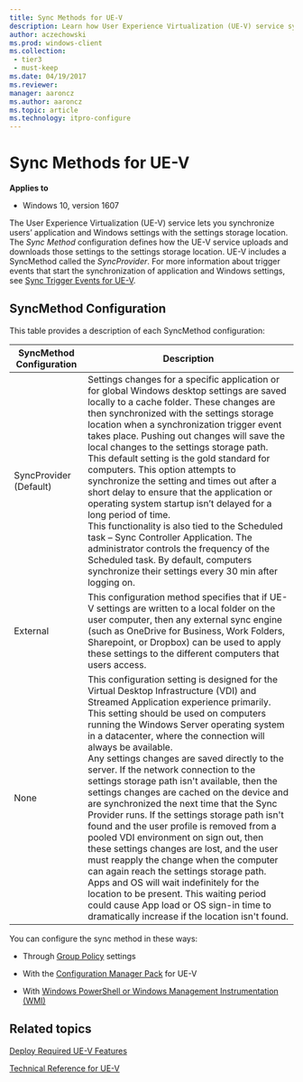 ```yaml
---
title: Sync Methods for UE-V
description: Learn how User Experience Virtualization (UE-V) service sync methods let you synchronize users’ application and Windows settings with the settings storage location.
author: aczechowski
ms.prod: windows-client
ms.collection:
 - tier3
 - must-keep
ms.date: 04/19/2017
ms.reviewer: 
manager: aaroncz
ms.author: aaroncz
ms.topic: article
ms.technology: itpro-configure
---
```


# Sync Methods for UE-V

**Applies to**
-   Windows 10, version 1607

The User Experience Virtualization (UE-V) service lets you synchronize users’ application and Windows settings with the settings storage location. The *Sync Method* configuration defines how the UE-V service uploads and downloads those settings to the settings storage location. UE-V includes a SyncMethod called the *SyncProvider*. For more information about trigger events that start the synchronization of application and Windows settings, see [Sync Trigger Events for UE-V](uev-sync-trigger-events.md).

## SyncMethod Configuration

This table provides a description of each SyncMethod configuration:

| **SyncMethod Configuration** | **Description**     |
|------------------------------|---------------------|
| SyncProvider (Default)       | Settings changes for a specific application or for global Windows desktop settings are saved locally to a cache folder. These changes are then synchronized with the settings storage location when a synchronization trigger event takes place. Pushing out changes will save the local changes to the settings storage path.<br>This default setting is the gold standard for computers. This option attempts to synchronize the setting and times out after a short delay to ensure that the application or operating system startup isn’t delayed for a long period of time.<br>This functionality is also tied to the Scheduled task – Sync Controller Application. The administrator controls the frequency of the Scheduled task. By default, computers synchronize their settings every 30 min after logging on.     |
| External                     | This configuration method specifies that if UE-V settings are written to a local folder on the user computer, then any external sync engine (such as OneDrive for Business, Work Folders, Sharepoint, or Dropbox) can be used to apply these settings to the different computers that users access.    |
| None                         | This configuration setting is designed for the Virtual Desktop Infrastructure (VDI) and Streamed Application experience primarily. This setting should be used on computers running the Windows Server operating system in a datacenter, where the connection will always be available.<br>Any settings changes are saved directly to the server. If the network connection to the settings storage path isn't available, then the settings changes are cached on the device and are synchronized the next time that the Sync Provider runs. If the settings storage path isn't found and the user profile is removed from a pooled VDI environment on sign out, then these settings changes are lost, and the user must reapply the change when the computer can again reach the settings storage path.<br>Apps and OS will wait indefinitely for the location to be present. This waiting period could cause App load or OS sign-in time to dramatically increase if the location isn't found. |

You can configure the sync method in these ways:

-   Through [Group Policy](uev-configuring-uev-with-group-policy-objects.md) settings

-   With the [Configuration Manager Pack](uev-configuring-uev-with-system-center-configuration-manager.md) for UE-V

-   With [Windows PowerShell or Windows Management Instrumentation (WMI)](uev-administering-uev-with-windows-powershell-and-wmi.md)





## Related topics

[Deploy Required UE-V Features](uev-deploy-required-features.md)

[Technical Reference for UE-V](uev-technical-reference.md)
